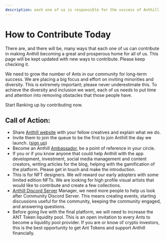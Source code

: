 ```yaml
---
description: each one of us is responsible for the success of Anthill
---
```


# How to Contribute Today

There are, and there will be, many ways that each one of us can contribute in making Anthill becoming a great and prosperous home for all of us. This page will be kept updated with new ways to contribute. Please keep checking it.

We need to grow the number of Ants in our community for long-term success. We are placing a big focus and effort on inviting minorities and diversity. This is extremely important; please never underestimate this. To achieve the diversity and inclusion we want, each of us needs to put time and attention into removing obstacles that those people have.

Start Ranking up by contributing now.

## Call of Action:&#x20;

* Share [Anthill website](https://anthill.community) with your fellow creatives and explain what we do.&#x20;
* Invite them to join the queue to be the first to join Anthill the day we launch. ([sign up](https://anthill.community))&#x20;
* Become an Anthill [Ambassador](the-community.md), be a point of reference in your circle.&#x20;
* If you or if you know anyone that could help Anthill with the app development, investment, social media management and content creators, writing articles for the blog, helping with the gamification of the platform. Please get in touch and make the introduction.&#x20;
* This is for NFT designers. We will reward our early adopters with some limited edition NFTs. We are looking for high profile visual artists that would like to contribute and create a few collections.&#x20;
* [Anthill Discord Server](https://discord.gg/pv2RZk9UGc) Manager, we need more people to help us look after Community Discord Server. This means creating events, starting discussions useful for the community, keeping the community engaged, and answering questions.
* Before going live with the final platform, we will need to increase the ANT Token liquidity pool. This is an open invitation to every Ants to become a liquidity pool provider. If you are or know of crypto investors, this is the best opportunity to get Ant Tokens and support Anthill financially.&#x20;

